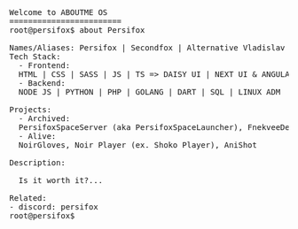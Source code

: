 <pre lang="yaml">
Welcome to ABOUTME OS
========================
root@persifox$ about Persifox<br>
Names/Aliases: Persifox | Secondfox | Alternative Vladislav
Tech Stack: 
  - Frontend:
  HTML | CSS | SASS | JS | TS => DAISY UI | NEXT UI & ANGULAR | NEXT JS
  - Backend:
  NODE JS | PYTHON | PHP | GOLANG | DART | SQL | LINUX ADM
  
Projects: 
  - Archived: 
  PersifoxSpaceServer (aka PersifoxSpaceLauncher), FnekveeDeveloping, StatusX, RebornProjet, Shoko, InnerMine, Bonzo
  - Alive: 
  NoirGloves, Noir Player (ex. Shoko Player), AniShot
  
Description: 

  Is it worth it?...

Related:
- discord: persifox
root@persifox$ 
</pre>


  


